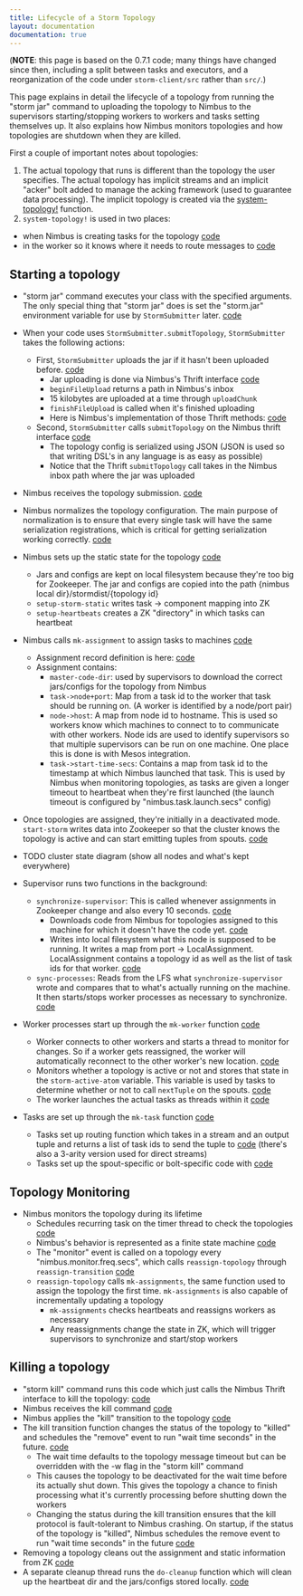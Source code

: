 ```yaml
---
title: Lifecycle of a Storm Topology
layout: documentation
documentation: true
---
```

(**NOTE**: this page is based on the 0.7.1 code; many things have changed since then, including a split between tasks and executors, and a reorganization of the code under `storm-client/src` rather than `src/`.)

This page explains in detail the lifecycle of a topology from running the "storm jar" command to uploading the topology to Nimbus to the supervisors starting/stopping workers to workers and tasks setting themselves up. It also explains how Nimbus monitors topologies and how topologies are shutdown when they are killed.

First a couple of important notes about topologies:

1. The actual topology that runs is different than the topology the user specifies. The actual topology has implicit streams and an implicit "acker" bolt added to manage the acking framework (used to guarantee data processing). The implicit topology is created via the [system-topology!](https://github.com/apache/storm/blob/0.7.1/src/clj/org/apache/storm/daemon/common.clj#L188) function.
2. `system-topology!` is used in two places:
  - when Nimbus is creating tasks for the topology [code](https://github.com/apache/storm/blob/0.7.1/src/clj/org/apache/storm/daemon/nimbus.clj#L316)
  - in the worker so it knows where it needs to route messages to [code](https://github.com/apache/storm/blob/0.7.1/src/clj/org/apache/storm/daemon/worker.clj#L90)

## Starting a topology

- "storm jar" command executes your class with the specified arguments. The only special thing that "storm jar" does is set the "storm.jar" environment variable for use by `StormSubmitter` later. [code](https://github.com/apache/storm/blob/0.7.1/bin/storm#L101)
- When your code uses `StormSubmitter.submitTopology`, `StormSubmitter` takes the following actions:
  - First, `StormSubmitter` uploads the jar if it hasn't been uploaded before. [code](https://github.com/apache/storm/blob/0.7.1/src/jvm/org/apache/storm/StormSubmitter.java#L83)
    - Jar uploading is done via Nimbus's Thrift interface [code](https://github.com/apache/storm/blob/0.7.1/src/storm.thrift#L200)
    - `beginFileUpload` returns a path in Nimbus's inbox
    - 15 kilobytes are uploaded at a time through `uploadChunk`
    - `finishFileUpload` is called when it's finished uploading
    - Here is Nimbus's implementation of those Thrift methods: [code](https://github.com/apache/storm/blob/0.7.1/src/clj/org/apache/storm/daemon/nimbus.clj#L694)
  - Second, `StormSubmitter` calls `submitTopology` on the Nimbus thrift interface [code](https://github.com/apache/storm/blob/0.7.1/src/jvm/org/apache/storm/StormSubmitter.java#L60)
    - The topology config is serialized using JSON (JSON is used so that writing DSL's in any language is as easy as possible)
    - Notice that the Thrift `submitTopology` call takes in the Nimbus inbox path where the jar was uploaded

- Nimbus receives the topology submission. [code](https://github.com/apache/storm/blob/0.7.1/src/clj/org/apache/storm/daemon/nimbus.clj#L639)
- Nimbus normalizes the topology configuration. The main purpose of normalization is to ensure that every single task will have the same serialization registrations, which is critical for getting serialization working correctly. [code](https://github.com/apache/storm/blob/0.7.1/src/clj/org/apache/storm/daemon/nimbus.clj#L557)
- Nimbus sets up the static state for the topology [code](https://github.com/apache/storm/blob/0.7.1/src/clj/org/apache/storm/daemon/nimbus.clj#L661)
    - Jars and configs are kept on local filesystem because they're too big for Zookeeper. The jar and configs are copied into the path {nimbus local dir}/stormdist/{topology id}
    - `setup-storm-static` writes task -> component mapping into ZK
    - `setup-heartbeats` creates a ZK "directory" in which tasks can heartbeat
- Nimbus calls `mk-assignment` to assign tasks to machines [code](https://github.com/apache/storm/blob/0.7.1/src/clj/org/apache/storm/daemon/nimbus.clj#L458)
    - Assignment record definition is here: [code](https://github.com/apache/storm/blob/0.7.1/src/clj/org/apache/storm/daemon/common.clj#L25)
    - Assignment contains:
      - `master-code-dir`: used by supervisors to download the correct jars/configs for the topology from Nimbus
      - `task->node+port`: Map from a task id to the worker that task should be running on. (A worker is identified by a node/port pair)
      - `node->host`: A map from node id to hostname. This is used so workers know which machines to connect to to communicate with other workers. Node ids are used to identify supervisors so that multiple supervisors can be run on one machine. One place this is done is with Mesos integration.
      - `task->start-time-secs`: Contains a map from task id to the timestamp at which Nimbus launched that task. This is used by Nimbus when monitoring topologies, as tasks are given a longer timeout to heartbeat when they're first launched (the launch timeout is configured by "nimbus.task.launch.secs" config)
- Once topologies are assigned, they're initially in a deactivated mode. `start-storm` writes data into Zookeeper so that the cluster knows the topology is active and can start emitting tuples from spouts. [code](https://github.com/apache/storm/blob/0.7.1/src/clj/org/apache/storm/daemon/nimbus.clj#L504)

- TODO cluster state diagram (show all nodes and what's kept everywhere)

- Supervisor runs two functions in the background:
    - `synchronize-supervisor`: This is called whenever assignments in Zookeeper change and also every 10 seconds. [code](https://github.com/apache/storm/blob/0.7.1/src/clj/org/apache/storm/daemon/supervisor.clj#L241)
      - Downloads code from Nimbus for topologies assigned to this machine for which it doesn't have the code yet. [code](https://github.com/apache/storm/blob/0.7.1/src/clj/org/apache/storm/daemon/supervisor.clj#L258)
      - Writes into local filesystem what this node is supposed to be running. It writes a map from port -> LocalAssignment. LocalAssignment contains a topology id as well as the list of task ids for that worker. [code](https://github.com/apache/storm/blob/0.7.1/src/clj/org/apache/storm/daemon/supervisor.clj#L13)
    - `sync-processes`: Reads from the LFS what `synchronize-supervisor` wrote and compares that to what's actually running on the machine. It then starts/stops worker processes as necessary to synchronize. [code](https://github.com/apache/storm/blob/0.7.1/src/clj/org/apache/storm/daemon/supervisor.clj#L177)
    
- Worker processes start up through the `mk-worker` function [code](https://github.com/apache/storm/blob/0.7.1/src/clj/org/apache/storm/daemon/worker.clj#L67)
  - Worker connects to other workers and starts a thread to monitor for changes. So if a worker gets reassigned, the worker will automatically reconnect to the other worker's new location. [code](https://github.com/apache/storm/blob/0.7.1/src/clj/org/apache/storm/daemon/worker.clj#L123)
  - Monitors whether a topology is active or not and stores that state in the `storm-active-atom` variable. This variable is used by tasks to determine whether or not to call `nextTuple` on the spouts. [code](https://github.com/apache/storm/blob/0.7.1/src/clj/org/apache/storm/daemon/worker.clj#L155)
  - The worker launches the actual tasks as threads within it [code](https://github.com/apache/storm/blob/0.7.1/src/clj/org/apache/storm/daemon/worker.clj#L178)
- Tasks are set up through the `mk-task` function [code](https://github.com/apache/storm/blob/0.7.1/src/clj/org/apache/storm/daemon/task.clj#L160)
  - Tasks set up routing function which takes in a stream and an output tuple and returns a list of task ids to send the tuple to [code](https://github.com/apache/storm/blob/0.7.1/src/clj/org/apache/storm/daemon/task.clj#L207) (there's also a 3-arity version used for direct streams)
  - Tasks set up the spout-specific or bolt-specific code with [code](https://github.com/apache/storm/blob/0.7.1/src/clj/org/apache/storm/daemon/task.clj#L241)
   
## Topology Monitoring

- Nimbus monitors the topology during its lifetime
   - Schedules recurring task on the timer thread to check the topologies [code](https://github.com/apache/storm/blob/0.7.1/src/clj/org/apache/storm/daemon/nimbus.clj#L623)
   - Nimbus's behavior is represented as a finite state machine [code](https://github.com/apache/storm/blob/0.7.1/src/clj/org/apache/storm/daemon/nimbus.clj#L98)
   - The "monitor" event is called on a topology every "nimbus.monitor.freq.secs", which calls `reassign-topology` through `reassign-transition` [code](https://github.com/apache/storm/blob/0.7.1/src/clj/org/apache/storm/daemon/nimbus.clj#L497)
   - `reassign-topology` calls `mk-assignments`, the same function used to assign the topology the first time. `mk-assignments` is also capable of incrementally updating a topology
      - `mk-assignments` checks heartbeats and reassigns workers as necessary
      - Any reassignments change the state in ZK, which will trigger supervisors to synchronize and start/stop workers
      
## Killing a topology

- "storm kill" command runs this code which just calls the Nimbus Thrift interface to kill the topology: [code](https://github.com/apache/storm/blob/0.7.1/src/clj/org/apache/storm/command/kill_topology.clj)
- Nimbus receives the kill command [code](https://github.com/apache/storm/blob/0.7.1/src/clj/org/apache/storm/daemon/nimbus.clj#L671)
- Nimbus applies the "kill" transition to the topology [code](https://github.com/apache/storm/blob/0.7.1/src/clj/org/apache/storm/daemon/nimbus.clj#L676)
- The kill transition function changes the status of the topology to "killed" and schedules the "remove" event to run "wait time seconds" in the future. [code](https://github.com/apache/storm/blob/0.7.1/src/clj/org/apache/storm/daemon/nimbus.clj#L63)
   - The wait time defaults to the topology message timeout but can be overridden with the -w flag in the "storm kill" command
   - This causes the topology to be deactivated for the wait time before its actually shut down. This gives the topology a chance to finish processing what it's currently processing before shutting down the workers
   - Changing the status during the kill transition ensures that the kill protocol is fault-tolerant to Nimbus crashing. On startup, if the status of the topology is "killed", Nimbus schedules the remove event to run "wait time seconds" in the future [code](https://github.com/apache/storm/blob/0.7.1/src/clj/org/apache/storm/daemon/nimbus.clj#L111)
- Removing a topology cleans out the assignment and static information from ZK [code](https://github.com/apache/storm/blob/0.7.1/src/clj/org/apache/storm/daemon/nimbus.clj#L116)
- A separate cleanup thread runs the `do-cleanup` function which will clean up the heartbeat dir and the jars/configs stored locally. [code](https://github.com/apache/storm/blob/0.7.1/src/clj/org/apache/storm/daemon/nimbus.clj#L577)
